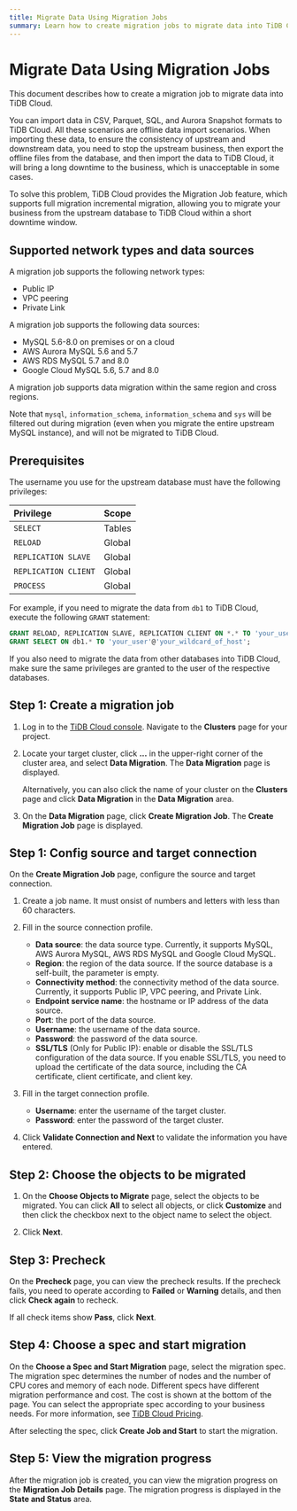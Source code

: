 ```yaml
---
title: Migrate Data Using Migration Jobs
summary: Learn how to create migration jobs to migrate data into TiDB Cloud.
---
```


# Migrate Data Using Migration Jobs

This document describes how to create a migration job to migrate data into TiDB Cloud.

You can import data in CSV, Parquet, SQL, and Aurora Snapshot formats to TiDB Cloud. All these scenarios are offline data import scenarios. When importing these data, to ensure the consistency of upstream and downstream data, you need to stop the upstream business, then export the offline files from the database, and then import the data to TiDB Cloud, it will bring a long downtime to the business, which is unacceptable in some cases.

To solve this problem, TiDB Cloud provides the Migration Job feature, which supports full migration incremental migration, allowing you to migrate your business from the upstream database to TiDB Cloud within a short downtime window.

## Supported network types and data sources

A migration job supports the following network types:

- Public IP
- VPC peering
- Private Link

A migration job supports the following data sources:

- MySQL 5.6-8.0 on premises or on a cloud
- AWS Aurora MySQL 5.6 and 5.7
- AWS RDS MySQL 5.7 and 8.0
- Google Cloud MySQL 5.6, 5.7 and 8.0

A migration job supports data migration within the same region and cross regions.

Note that `mysql`, `information_schema`, `information_schema` and `sys` will be filtered out during migration (even when you migrate the entire upstream MySQL instance), and will not be migrated to TiDB Cloud.

## Prerequisites

The username you use for the upstream database must have the following privileges:

| Privilege | Scope |
|:----|:----|
| `SELECT` | Tables |
| `RELOAD` | Global |
| `REPLICATION SLAVE` | Global |
| `REPLICATION CLIENT` | Global |
| `PROCESS` | Global |

For example, if you need to migrate the data from `db1` to TiDB Cloud, execute the following `GRANT` statement:

```sql
GRANT RELOAD, REPLICATION SLAVE, REPLICATION CLIENT ON *.* TO 'your_user'@'your_wildcard_of_host'
GRANT SELECT ON db1.* TO 'your_user'@'your_wildcard_of_host';
```

If you also need to migrate the data from other databases into TiDB Cloud, make sure the same privileges are granted to the user of the respective databases.

## Step 1: Create a migration job

1. Log in to the [TiDB Cloud console](https://tidbcloud.com/console/clusters). Navigate to the **Clusters** page for your project.

2. Locate your target cluster, click **...** in the upper-right corner of the cluster area, and select **Data Migration**. The **Data Migration** page is displayed.

   Alternatively, you can also click the name of your cluster on the **Clusters** page and click **Data Migration** in the **Data Migration** area.

3. On the **Data Migration** page, click **Create Migration Job**. The **Create Migration Job** page is displayed.

## Step 1: Config source and target connection

On the **Create Migration Job** page, configure the source and target connection.

1. Create a job name. It must onsist of numbers and letters with less than 60 characters.

2. Fill in the source connection profile.

   - **Data source**: the data source type. Currently, it supports MySQL, AWS Aurora MySQL, AWS RDS MySQL and Google Cloud MySQL.
   - **Region**: the region of the data source. If the source database is a self-built, the parameter is empty.
   - **Connectivity method**: the connectivity method of the data source. Currently, it supports Public IP, VPC peering, and Private Link.
   - **Endpoint service name**: the hostname or IP address of the data source.
   - **Port**: the port of the data source.
   - **Username**: the username of the data source.
   - **Password**: the password of the data source.
   - **SSL/TLS** (Only for Public IP): enable or disable the SSL/TLS configuration of the data source. If you enable SSL/TLS, you need to upload the certificate of the data source, including the CA certificate, client certificate, and client key.

3. Fill in the target connection profile.

   - **Username**: enter the username of the target cluster.
   - **Password**: enter the password of the target cluster.

4. Click **Validate Connection and Next** to validate the information you have entered.

## Step 2: Choose the objects to be migrated

1. On the **Choose Objects to Migrate** page, select the objects to be migrated. You can click **All** to select all objects, or click **Customize** and then click the checkbox next to the object name to select the object.

2. Click **Next**.

## Step 3: Precheck

On the **Precheck** page, you can view the precheck results. If the precheck fails, you need to operate according to **Failed** or **Warning** details, and then click **Check again** to recheck.

If all check items show **Pass**, click **Next**.

## Step 4: Choose a spec and start migration

On the **Choose a Spec and Start Migration** page, select the migration spec. The migration spec determines the number of nodes and the number of CPU cores and memory of each node. Different specs have different migration performance and cost. The cost is shown at the bottom of the page. You can select the appropriate spec according to your business needs. For more information, see [TiDB Cloud Pricing](https://www.pingcap.com/tidb-cloud-pricing-details/).

After selecting the spec, click **Create Job and Start** to start the migration.

## Step 5: View the migration progress

After the migration job is created, you can view the migration progress on the **Migration Job Details** page. The migration progress is displayed in the **State and Status** area.
